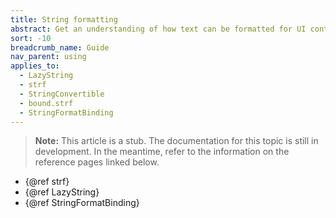 ```yaml
---
title: String formatting
abstract: Get an understanding of how text can be formatted for UI controls, logs, and other messages
sort: -10
breadcrumb_name: Guide
nav_parent: using
applies_to:
  - LazyString
  - strf
  - StringConvertible
  - bound.strf
  - StringFormatBinding
---
```


<!-- TODO(stub) -->

> **Note:** This article is a stub. The documentation for this topic is still in development. In the meantime, refer to the information on the reference pages linked below.

- {@ref strf}
- {@ref LazyString}
- {@ref StringFormatBinding}
